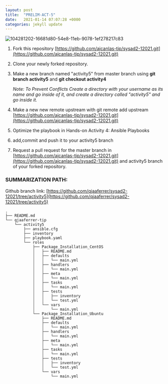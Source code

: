 ```yaml
---
layout: post
title:  "PRELIM-ACT-5"
date:   2021-01-14 07:07:28 +0000
categories: jekyll update
---
```


![104281202-16681d80-54e8-11eb-9078-1ef278217c83](https://user-images.githubusercontent.com/75325962/104575255-ea889b80-5691-11eb-9cff-aff07244d103.png)

1. Fork this repository [https://github.com/ajcanlas-tip/sysad2-12021.git](https://github.com/ajcanlas-tip/sysad2-12021.git)

2. Clone your newly forked repository. 

3. Make a new branch named "activity5" from master branch using **git branch activity5** and **git checkout activity4**

    *Note: To Prevent Conflicts Create a directory with your username as its name and go inside of it, and create a directory called "activity5" and go inside it.*
4. Make a new new remote upstream with git remote add upstream [https://github.com/ajcanlas-tip/sysad2-12021.git](https://github.com/ajcanlas-tip/sysad2-12021.git)

5. Optimize the playbook in Hands-on Activity 4: Ansible Playbooks

7. add,commit and push it to your activity5 branch

8. Request a pull request for the master branch in [https://github.com/ajcanlas-tip/sysad2-12021.git](https://github.com/ajcanlas-tip/sysad2-12021.git)  and activity5 branch of your forked repository.  

### SUMMARIZATION PATH:

Github branch link: [https://github.com/qjaaferrer/sysad2-12021/tree/activity5](https://github.com/qjaaferrer/sysad2-12021/tree/activity5)

```
.
├── README.md
└── qjaaferrer-tip
    └── activity5
        ├── ansible.cfg
        ├── inventory
        ├── playbook.yaml
        └── roles
            ├── Package_Installation_CentOS
            │   ├── README.md
            │   ├── defaults
            │   │   └── main.yml
            │   ├── handlers
            │   │   └── main.yml
            │   ├── meta
            │   │   └── main.yml
            │   ├── tasks
            │   │   └── main.yml
            │   ├── tests
            │   │   ├── inventory
            │   │   └── test.yml
            │   └── vars
            │       └── main.yml
            └── Package_Installation_Ubuntu
                ├── README.md
                ├── defaults
                │   └── main.yml
                ├── handlers
                │   └── main.yml
                ├── meta
                │   └── main.yml
                ├── tasks
                │   └── main.yml
                ├── tests
                │   ├── inventory
                │   └── test.yml
                └── vars
                    └── main.yml
```



